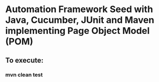 # Automation Framework Seed with Java, Cucumber, JUnit and Maven implementing Page Object Model (POM)

## To execute:
### mvn clean test
